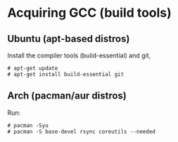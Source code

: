 # Acquiring GCC (build tools)

## Ubuntu (apt-based distros)

Install the compiler tools (build-essential) and git, 
```console
# apt-get update
# apt-get install build-essential git
```

## Arch (pacman/aur distros)

Run:
```console
# pacman -Syu
# pacman -S base-devel rsync coreutils --needed
```
